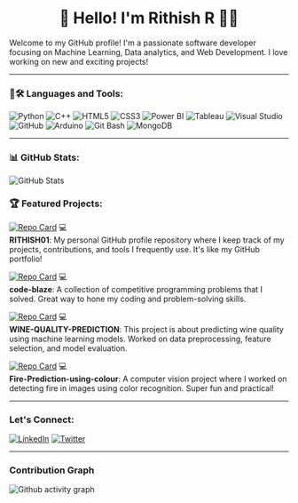 
<!--
**RITHISH01/RITHISH01** is a ✨ _special_ ✨ repository because its `README.md` (this file) appears on your GitHub profile.

Here are some ideas to get you started:

- 🔭 I’m currently working on ...
- 🌱 I’m currently learning ...
- 👯 I’m looking to collaborate on ...
- 🤔 I’m looking for help with ...
- 💬 Ask me about ...
- 📫 How to reach me: ...
- 😄 Pronouns: ...
- ⚡ Fun fact: ...
-->

<h1 align="center">👋 Hello! I'm Rithish R 👨‍💻</h1>

Welcome to my GitHub profile! I'm a passionate software developer focusing on Machine Learning, Data analytics, and Web Development. I love working on new and exciting projects!


---

### 🚀🛠 Languages and Tools:
![Python](https://img.shields.io/badge/-Python-3776AB?style=flat-square&logo=python&logoColor=white)
![C++](https://img.shields.io/badge/-C++-00599C?style=flat-square&logo=c%2B%2B&logoColor=white)
![HTML5](https://img.shields.io/badge/-HTML5-E34F26?style=flat-square&logo=html5&logoColor=white)
![CSS3](https://img.shields.io/badge/-CSS3-1572B6?style=flat-square&logo=css3&logoColor=white)
![Power BI](https://img.shields.io/badge/-Power%20BI-F2C811?style=flat-square&logo=powerbi&logoColor=black)
![Tableau](https://img.shields.io/badge/-Tableau-E97627?style=flat-square&logo=tableau&logoColor=white)
![Visual Studio](https://img.shields.io/badge/-Visual%20Studio-5C2D91?style=flat-square&logo=visual-studio&logoColor=white)
![GitHub](https://img.shields.io/badge/-GitHub-181717?style=flat-square&logo=github&logoColor=white)
![Arduino](https://img.shields.io/badge/-Arduino-00979D?style=flat-square&logo=arduino&logoColor=white)
![Git Bash](https://img.shields.io/badge/-Git%20Bash-4EAA25?style=flat-square&logo=git&logoColor=white)
![MongoDB](https://img.shields.io/badge/-MongoDB-47A248?style=flat-square&logo=mongodb&logoColor=white)

---

### 📊 GitHub Stats:
![GitHub Stats](https://github-readme-stats.vercel.app/api?username=RITHISH01&show_icons=true&theme=radical)


### 🏆 Featured Projects:


[![Repo Card](https://github-readme-stats.vercel.app/api/pin/?username=RITHISH01&repo=RITHISH01&show_owner=true&show_icons=true)](https://github.com/RITHISH01/RITHISH01) 💻  
**RITHISH01**: My personal GitHub profile repository where I keep track of my projects, contributions, and tools I frequently use. It's like my GitHub portfolio!

[![Repo Card](https://github-readme-stats.vercel.app/api/pin/?username=RITHISH01&repo=code-blaze&show_owner=true&show_icons=true)](https://github.com/RITHISH01/code-blaze) 💻  
**code-blaze**: A collection of competitive programming problems that I solved. Great way to hone my coding and problem-solving skills.

[![Repo Card](https://github-readme-stats.vercel.app/api/pin/?username=RITHISH01&repo=WINE-QUALITY-PREDICTION&show_owner=true&show_icons=true)](https://github.com/RITHISH01/WINE-QUALITY-PREDICTION) 💻  
**WINE-QUALITY-PREDICTION**: This project is about predicting wine quality using machine learning models. Worked on data preprocessing, feature selection, and model evaluation.

[![Repo Card](https://github-readme-stats.vercel.app/api/pin/?username=RITHISH01&repo=Fire-Prediction-using-colour&show_owner=true&show_icons=true)](https://github.com/RITHISH01/Fire-Prediction-using-colour) 💻  
**Fire-Prediction-using-colour**: A computer vision project where I worked on detecting fire in images using color recognition. Super fun and practical!


---

### Let's Connect:
[![LinkedIn](https://img.shields.io/badge/LinkedIn-blue?style=for-the-badge&logo=linkedin)](https://www.linkedin.com/in/rithish-r-0a675723b/)
[![Twitter](https://img.shields.io/badge/Twitter-1DA1F2?style=for-the-badge&logo=twitter)](https://x.com/RITHISH_001)

---

### Contribution Graph
![Github activity graph](https://github-readme-activity-graph.vercel.app/graph?username=RITHISH01&theme=github-compact)


